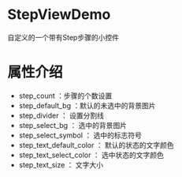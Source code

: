 # StepViewDemo
自定义的一个带有Step步骤的小控件
# 属性介绍
- step_count ：步骤的个数设置
- step_default_bg ：默认的未选中的背景图片
- step_divider ： 设置分割线
- step_select_bg ： 选中的背景图片
- step_select_symbol ： 选中的标志符号
- step_text_default_color ： 默认的状态的文字颜色
- step_text_select_color ： 选中状态的文字颜色
- step_text_size ： 文字大小
